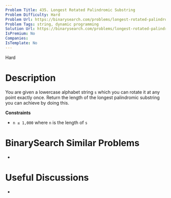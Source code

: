 ```yaml
---
Problem Title: 435. Longest Rotated Palindromic Substring
Problem Difficulty: Hard
Problem Url: https://binarysearch.com/problems/longest-rotated-palindromic-substring/
Problem Tags: string, dynamic programming
Solution Url: https://binarysearch.com/problems/longest-rotated-palindromic-substring/solutions/
IsPremium: No
Companies: 
IsTemplate: No
---
```


<span style="color: ;">Hard</span>

# Description

You are given a lowercase alphabet string `s` which you can rotate it at any point exactly once. Return the length of the longest palindromic substring you can achieve by doing this.

**Constraints**

- `n ≤ 1,000` where `n` is the length of `s`

# BinarySearch Similar Problems

- []()

# Useful Discussions

- []()
